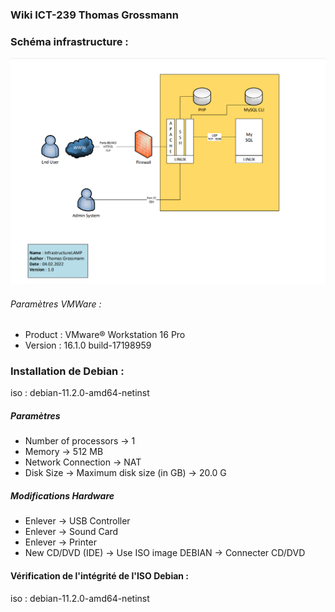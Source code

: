 ### Wiki ICT-239 Thomas Grossmann

### Schéma infrastructure :
![Infrastructure](./img/InfraLAMP.PNG)

###### Paramètres VMWare :
- Product : VMware® Workstation 16 Pro
- Version : 16.1.0 build-17198959

### Installation de Debian :
iso : debian-11.2.0-amd64-netinst

##### Paramètres
- Number of processors → 1
- Memory → 512 MB
- Network Connection → NAT
- Disk Size → Maximum disk size (in GB) → 20.0 G

##### Modifications Hardware
- Enlever → USB Controller
- Enlever → Sound Card
- Enlever → Printer
- New CD/DVD (IDE) → Use ISO image DEBIAN → Connecter CD/DVD

#### Vérification de l'intégrité de l'ISO Debian :
iso : debian-11.2.0-amd64-netinst
